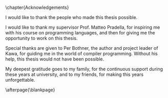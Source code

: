 \chapter{Acknowledgements}

I would like to thank the people who made this thesis possible.

I would like to thank my supervisor Prof. Matteo Pradella, for inspiring me with his course on programming languages, and then for giving me the opportunity to work on this thesis.

Special thanks are given to Per Bothner, the author and project leader of Kawa, for guiding me in the world of compiler programming. Without his help, this thesis would not have been possible.

My deepest gratitude goes to my family, for the continuous support during these years at university, and to my friends, for making this years unforgettable.

\afterpage{\blankpage}
